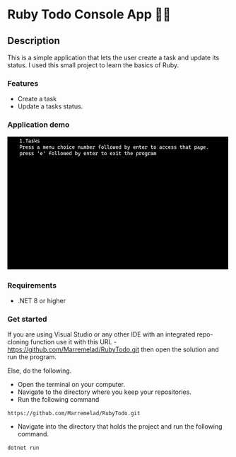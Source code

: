# Ruby Todo Console App 📝✅

## Description
This is a simple application that lets the user create a task and update its status. I used this small project to learn the basics of Ruby.

### Features
* Create a task
* Update a tasks status.

### Application demo
<img src="https://github.com/Marremelad/AssetsAndImages/raw/main/RubyTodoScreenRecording.gif" height="300" width="500" alt="Application Demo">

### Requirements
* .NET 8 or higher

### Get started
If you are using Visual Studio or any other IDE with an integrated repo-cloning function use it with this URL - https://github.com/Marremelad/RubyTodo.git
then open the solution and run the program.

Else, do the following.
* Open the terminal on your computer.
* Navigate to the directory where you keep your repositories.
* Run the following command
```console
https://github.com/Marremelad/RubyTodo.git       
```
* Navigate into the directory that holds the project and run the following command.
```console
dotnet run
```
